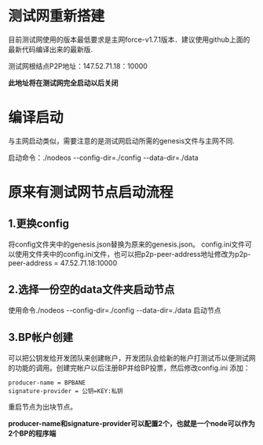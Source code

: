 # 测试网重新搭建

目前测试网使用的版本最低要求是主网force-v1.7.1版本．建议使用github上面的最新代码编译出来的最新版.

测试网根结点P2P地址：147.52.71.18：10000

**此地址将在测试网完全启动以后关闭**

# 编译启动
与主网启动类似，需要注意的是测试网启动所需的genesis文件与主网不同.

启动命令：./nodeos --config-dir=./config --data-dir=./data

# 原来有测试网节点启动流程

## 1.更换config

将config文件夹中的genesis.json替换为原来的genesis.json。
config.ini文件可以使用文件夹中的config.ini文件，也可以把p2p-peer-address地址修改为p2p-peer-address = 47.52.71.18:10000

## 2.选择一份空的data文件夹启动节点

使用命令./nodeos --config-dir=./config --data-dir=./data 启动节点

## 3.BP帐户创建

可以把公钥发给开发团队来创建帐户，开发团队会给新的帐户打测试币以便测试网的功能的调用。创建完帐户以后注册BP并给BP投票，然后修改config.ini
添加：
```config.ini从
producer-name = BPBANE
signature-provider = 公钥=KEY:私钥
```
重启节点为出块节点。

**producer-name和signature-provider可以配置2个，也就是一个node可以作为2个BP的程序端**
